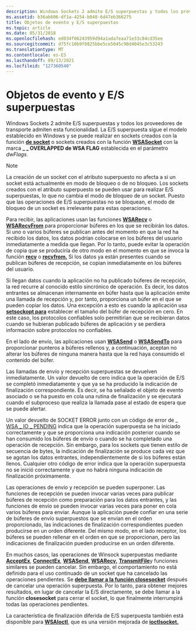 ```yaml
---
description: Windows Sockets 2 admite E/S superpuestas y todos los proveedores de transporte admiten esta funcionalidad.
ms.assetid: b36ab606-df1a-4254-b048-6d47eb366275
title: Objetos de evento y E/S superpuestas
ms.topic: article
ms.date: 05/31/2018
ms.openlocfilehash: ed034f06243959d94a1ada7eaa71e33c84cd35ee
ms.sourcegitcommit: d75fc10b9f0825bbe5ce5045c90d4045e3c53243
ms.translationtype: MT
ms.contentlocale: es-ES
ms.lasthandoff: 09/13/2021
ms.locfileid: "127360540"
---
```

# <a name="overlapped-io-and-event-objects"></a>Objetos de evento y E/S superpuestas

Windows Sockets 2 admite E/S superpuestas y todos los proveedores de transporte admiten esta funcionalidad. La E/S superpuesta sigue el modelo establecido en Windows y se puede realizar en sockets creados con la función [**de socket**](/windows/desktop/api/Winsock2/nf-winsock2-socket) o sockets creados con la función [**WSASocket**](/windows/desktop/api/Winsock2/nf-winsock2-wsasocketa) con la marca **\_ \_ OVERLAPPED de WSA FLAG** establecida en el parámetro *dwFlags.*

> [!Note]  
> La creación de un socket con el atributo superpuesto no afecta a si un socket está actualmente en modo de bloqueo o de no bloqueo. Los sockets creados con el atributo superpuesto se pueden usar para realizar E/S superpuestas, lo que no cambia el modo de bloqueo de un socket. Puesto que las operaciones de E/S superpuestas no se bloquean, el modo de bloqueo de un socket es irrelevante para estas operaciones.

 

Para recibir, las aplicaciones usan las funciones [**WSARecv**](/windows/desktop/api/Winsock2/nf-winsock2-wsarecv) o [**WSARecvFrom**](/windows/desktop/api/Winsock2/nf-winsock2-wsarecvfrom) para proporcionar búferes en los que se recibirán los datos. Si uno o varios búferes se publican antes del momento en que la red ha recibido los datos, los datos podrían colocarse en los búferes del usuario inmediatamente a medida que llegan. Por lo tanto, puede evitar la operación de copia que se produciría de otro modo en el momento en que se invoca la función [**recv**](/windows/desktop/api/winsock/nf-winsock-recv) o [**recvfrom.**](/windows/desktop/api/winsock/nf-winsock-recvfrom) Si los datos ya están presentes cuando se publican búferes de recepción, se copian inmediatamente en los búferes del usuario.

Si llegan datos cuando la aplicación no ha publicado búferes de recepción, la red recurre al conocido estilo sincrónico de operación. Es decir, los datos entrantes se almacenan internamente en búfer hasta que la aplicación emite una llamada de recepción y, por tanto, proporciona un búfer en el que se pueden copiar los datos. Una excepción a esto es cuando la aplicación usa [**setsockopt para**](/windows/desktop/api/winsock/nf-winsock-setsockopt) establecer el tamaño del búfer de recepción en cero. En este caso, los protocolos confiables solo permitirían que se recibieran datos cuando se hubieran publicado búferes de aplicación y se perdiera información sobre protocolos no confiables.

En el lado de envío, las aplicaciones usan [**WSASend**](/windows/desktop/api/Winsock2/nf-winsock2-wsasend) o [**WSASendTo**](/windows/desktop/api/Winsock2/nf-winsock2-wsasendto) para proporcionar punteros a búferes rellenos y, a continuación, aceptan no alterar los búferes de ninguna manera hasta que la red haya consumido el contenido del búfer.

Las llamadas de envío y recepción superpuestas se devuelven inmediatamente. Un valor devuelto de cero indica que la operación de E/S se completó inmediatamente y que ya se ha producido la indicación de finalización correspondiente. Es decir, se ha señalado el objeto de evento asociado o se ha puesto en cola una rutina de finalización y se ejecutará cuando el subproceso que realiza la llamada pase al estado de espera que se puede alertar.

Un valor devuelto de SOCKET ERROR junto con un código de error de \_ [WSA \_ IO \_ PENDING](windows-sockets-error-codes-2.md) indica que la operación superpuesta se ha iniciado correctamente y que se proporciona una indicación posterior cuando se han consumido los búferes de envío o cuando se ha completado una operación de recepción. Sin embargo, para los sockets que tienen estilo de secuencia de bytes, la indicación de finalización se produce cada vez que se agotan los datos entrantes, independientemente de si los búferes están llenos. Cualquier otro código de error indica que la operación superpuesta no se inició correctamente y que no habrá ninguna indicación de finalización próximamente.

Las operaciones de envío y recepción se pueden superponer. Las funciones de recepción se pueden invocar varias veces para publicar búferes de recepción como preparación para los datos entrantes, y las funciones de envío se pueden invocar varias veces para poner en cola varios búferes para enviar. Aunque la aplicación puede confiar en una serie de búferes de envío superpuestos que se envían en el orden proporcionado, las indicaciones de finalización correspondientes pueden producirse en un orden diferente. Del mismo modo, en el lado receptor, los búferes se pueden rellenar en el orden en que se proporcionan, pero las indicaciones de finalización pueden producirse en un orden diferente.

En muchos casos, las operaciones de Winsock superpuestas mediante [**AcceptEx**](/windows/win32/api/mswsock/nf-mswsock-acceptex), [**ConnectEx**](/windows/desktop/api/Mswsock/nc-mswsock-lpfn_connectex), [**WSASend,**](/windows/desktop/api/Winsock2/nf-winsock2-wsasend) [**WSARecv,**](/windows/desktop/api/Winsock2/nf-winsock2-wsarecv) [**TransmitFile**](/windows/win32/api/mswsock/nf-mswsock-transmitfile)y funciones similares se pueden cancelar. Sin embargo, el comportamiento no está definido para el uso continuado de un socket que ha cancelado las operaciones pendientes. Se [**debe llamar a la función closesocket**](/windows/desktop/api/winsock/nf-winsock-closesocket) después de cancelar una operación superpuesta. Por lo tanto, para obtener mejores resultados, en lugar de cancelar la E/S directamente, se debe llamar a la función **closesocket** para cerrar el socket, lo que finalmente interrumpirá todas las operaciones pendientes.

La característica de finalización diferida de E/S superpuesta también está disponible para [**WSAIoctl**](/windows/desktop/api/Winsock2/nf-winsock2-wsaioctl), que es una versión mejorada de [**ioctlsocket.**](/windows/desktop/api/winsock/nf-winsock-ioctlsocket)

 

 
